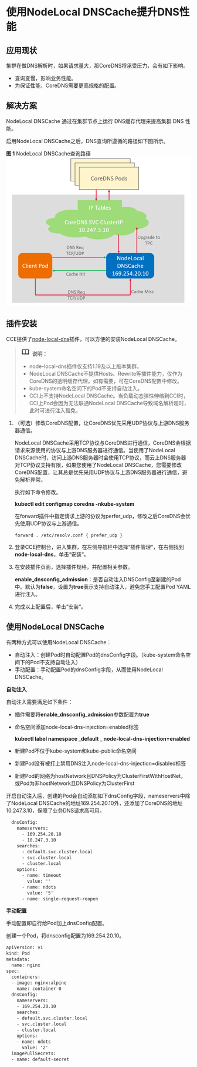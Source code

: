 # 使用NodeLocal DNSCache提升DNS性能<a name="cce_01_0362"></a>

## 应用现状<a name="section1374833194817"></a>

集群在做DNS解析时，如果请求量大，那CoreDNS将承受压力，会有如下影响。

-   查询变慢，影响业务性能。
-   为保证性能，CoreDNS需要更高规格的配置。

## 解决方案<a name="section184982553516"></a>

NodeLocal DNSCache 通过在集群节点上运行 DNS缓存代理来提高集群 DNS 性能。

启用NodeLocal DNSCache之后，DNS查询所遵循的路径如下图所示。

**图 1**  NodeLocal DNSCache查询路径<a name="fig36421622164815"></a>  
![](figures/NodeLocal-DNSCache查询路径-95.png "NodeLocal-DNSCache查询路径-95")

## 插件安装<a name="section1075810171023"></a>

CCE提供了[node-local-dns](node-local-dns-164.md)插件，可以方便的安装NodeLocal DNSCache。

>![](public_sys-resources/icon-note.gif) **说明：** 
>-   node-local-dns插件仅支持1.19及以上版本集群。
>-   NodeLocal DNSCache不提供Hosts、Rewrite等插件能力，仅作为CoreDNS的透明缓存代理。如有需要，可在CoreDNS配置中修改。
>-   kube-system命名空间下的Pod不支持自动注入。
>-   CCI上不支持NodeLocal DNSCache。当负载动态弹性伸缩到CCI时，CCI上Pod会因为无法联通NodeLocal DNSCache导致域名解析超时，此时可进行注入豁免。

1.  （可选）修改CoreDNS配置，让CoreDNS优先采用UDP协议与上游DNS服务器通信。

    NodeLocal DNSCache采用TCP协议与CoreDNS进行通信，CoreDNS会根据请求来源使用的协议与上游DNS服务器进行通信。当使用了NodeLocal DNSCache时，访问上游DNS服务器时会使用TCP协议，而云上DNS服务器对TCP协议支持有限，如果您使用了NodeLocal DNSCache，您需要修改CoreDNS配置，让其总是优先采用UDP协议与上游DNS服务器进行通信，避免解析异常。

    执行如下命令修改。

    **kubectl edit configmap coredns -nkube-system**

    在forward插件中指定请求上游的协议为perfer\_udp，修改之后CoreDNS会优先使用UDP协议与上游通信。

    ```
    forward . /etc/resolv.conf { prefer_udp }
    ```

2.  登录CCE控制台，进入集群，在左侧导航栏中选择“插件管理“，在右侧找到**node-local-dns**，单击“安装“。
3.  在安装插件页面，选择插件规格，并配置相关参数。

    **enable\_dnsconfig\_admission**：是否自动注入DNSConfig至新建的Pod中。默认为**false**，设置为**true**表示支持自动注入，避免您手工配置Pod YAML进行注入。

4.  完成以上配置后，单击“安装“。

## 使用NodeLocal DNSCache<a name="section454110448388"></a>

有两种方式可以使用NodeLocal DNSCache：

-   自动注入：创建Pod时自动配置Pod的dnsConfig字段。（kube-system命名空间下的Pod不支持自动注入）
-   手动配置：手动配置Pod的dnsConfig字段，从而使用NodeLocal DNSCache。

**自动注入**

自动注入需要满足如下条件：

-   插件需要将**enable\_dnsconfig\_admission**参数配置为**true**
-   命名空间添加node-local-dns-injection=enabled标签

    **kubectl label namespace  _default _  node-local-dns-injection=enabled**

-   新建Pod不位于kube-system和kube-public命名空间
-   新建Pod没有被打上禁用DNS注入node-local-dns-injection=disabled标签
-   新建Pod的网络为hostNetwork且DNSPolicy为ClusterFirstWithHostNet，或Pod为非hostNetwork且DNSPolicy为ClusterFirst

开启自动注入后，创建的Pod会自动添加如下dnsConfig字段，nameservers中除了NodeLocal DNSCache的地址169.254.20.10外，还添加了CoreDNS的地址10.247.3.10，保障了业务DNS请求高可用。

```
  dnsConfig:
    nameservers:
      - 169.254.20.10
      - 10.247.3.10
    searches:
      - default.svc.cluster.local
      - svc.cluster.local
      - cluster.local
    options:
      - name: timeout
        value: ''
      - name: ndots
        value: '5'
      - name: single-request-reopen
```

**手动配置**

手动配置即自行给Pod加上dnsConfig配置。

创建一个Pod，将dnsconfig配置为169.254.20.10。

```
apiVersion: v1
kind: Pod
metadata:
  name: nginx
spec:
  containers:
  - image: nginx:alpine
    name: container-0
  dnsConfig:
    nameservers:
    - 169.254.20.10
    searches:
    - default.svc.cluster.local
    - svc.cluster.local
    - cluster.local
    options:
    - name: ndots
      value: '2'
  imagePullSecrets:
  - name: default-secret
```

